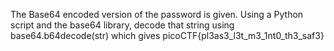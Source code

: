 The Base64 encoded version of the password is given. Using a Python script and the base64 library,
decode that string using base64.b64decode(str) which gives
picoCTF{pl3as3_l3t_m3_1nt0_th3_saf3}